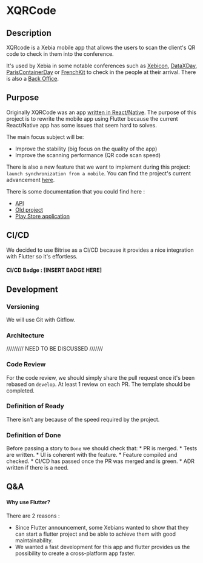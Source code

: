 # XQRCode

## Description

XQRcode is a Xebia mobile app that allows the users to scan the client's QR code to check in them into the conference.

It's used by Xebia in some notable conferences such as [Xebicon](https://xebicon.fr/), [DataXDay](https://dataxday.fr/), [ParisContainerDay](https://paris-container-day.fr/) or [FrenchKit](https://frenchkit.fr/) to check in the people at their arrival.
There is also a [Back Office](https://admin.dev.xqrcode.fr/xebia/events).

## Purpose

Originally XQRCode was an app [written in React/Native](https://github.com/xebia-france/x-qrcode-mobile).
The purpose of this project is to rewrite the mobile app using Flutter because the current React/Native app has some issues that seem hard to solves.

The main focus subject will be: 
  * Improve the stability (big focus on the quality of the app)
  * Improve the scanning performance (QR code scan speed)

There is also a new feature that we want to implement during this project: `launch synchronization from a mobile`.
You can find the project's current advancement [here](https://trello.com/b/jdO1KNL2/x-qr-code).

There is some documentation that you could find here :
 * [API](https://github.com/xebia-france/x-qrcode-api/blob/multitenant/README.MD)
 * [Old project](https://github.com/xebia-france/x-qrcode-mobile/blob/master/README.md)
 * [Play Store application](https://play.google.com/store/apps/details?id=com.x_qrcode_mobile)

## CI/CD

We decided to use Bitrise as a CI/CD because it provides a nice integration with Flutter so it's effortless.
#### CI/CD Badge : [INSERT BADGE HERE]

## Development
### Versioning
We will use Git with Gitflow.

### Architecture
///////// NEED TO BE DISCUSSED ///////

### Code Review
For the code review, we should simply share the pull request once it's been rebased on `develop`. At least 1 review on each PR.
The template should be completed.

### Definition of Ready
There isn't any because of the speed required by the project.

### Definition of Done
Before passing a story to `Done` we should check that:
    * PR is merged.
    * Tests are written.
    * UI is coherent with the feature.
    * Feature compiled and checked.
    * CI/CD has passed once the PR was merged and is green.
    * ADR written if there is a need.

## Q&A

#### Why use Flutter?
There are 2 reasons :
  * Since Flutter announcement, some Xebians wanted to show that they can start a flutter project and be able to achieve them with good maintainability.
  * We wanted a fast development for this app and flutter provides us the possibility to create a cross-platform app faster.